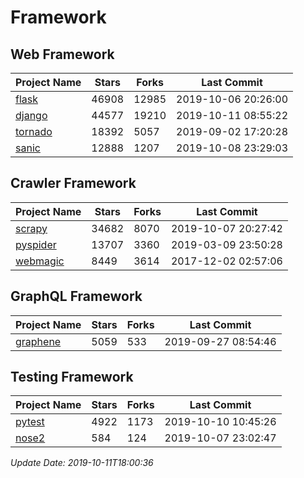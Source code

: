 # Framework

## Web Framework

| Project Name | Stars | Forks | Last Commit |
| ------------ | ----- | ----- | ----------- |
| [flask](https://github.com/pallets/flask) | 46908 | 12985 | 2019-10-06 20:26:00 |
| [django](https://github.com/django/django) | 44577 | 19210 | 2019-10-11 08:55:22 |
| [tornado](https://github.com/tornadoweb/tornado) | 18392 | 5057 | 2019-09-02 17:20:28 |
| [sanic](https://github.com/huge-success/sanic) | 12888 | 1207 | 2019-10-08 23:29:03 |

## Crawler Framework

| Project Name | Stars | Forks | Last Commit |
| ------------ | ----- | ----- | ----------- |
| [scrapy](https://github.com/scrapy/scrapy) | 34682 | 8070 | 2019-10-07 20:27:42 |
| [pyspider](https://github.com/binux/pyspider) | 13707 | 3360 | 2019-03-09 23:50:28 |
| [webmagic](https://github.com/code4craft/webmagic) | 8449 | 3614 | 2017-12-02 02:57:06 |

## GraphQL Framework

| Project Name | Stars | Forks | Last Commit |
| ------------ | ----- | ----- | ----------- |
| [graphene](https://github.com/graphql-python/graphene) | 5059 | 533 | 2019-09-27 08:54:46 |

## Testing Framework

| Project Name | Stars | Forks | Last Commit |
| ------------ | ----- | ----- | ----------- |
| [pytest](https://github.com/pytest-dev/pytest) | 4922 | 1173 | 2019-10-10 10:45:26 |
| [nose2](https://github.com/nose-devs/nose2) | 584 | 124 | 2019-10-07 23:02:47 |

*Update Date: 2019-10-11T18:00:36*